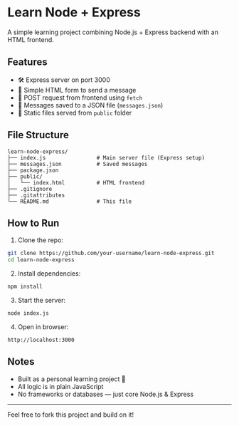 # Learn Node + Express

A simple learning project combining Node.js + Express backend with an HTML frontend.

## Features

- 🛠️ Express server on port 3000
- 💬 Simple HTML form to send a message
- 🔄 POST request from frontend using `fetch`
- 📝 Messages saved to a JSON file (`messages.json`)
- 📂 Static files served from `public` folder

## File Structure

```
learn-node-express/
├── index.js                # Main server file (Express setup)
├── messages.json           # Saved messages
├── package.json
├── public/
│   └── index.html          # HTML frontend
├── .gitignore
├── .gitattributes
└── README.md               # This file
```

## How to Run

1. Clone the repo:
```bash
git clone https://github.com/your-username/learn-node-express.git
cd learn-node-express
```

2. Install dependencies:
```bash
npm install
```

3. Start the server:
```bash
node index.js
```

4. Open in browser:
```
http://localhost:3000
```

## Notes

- Built as a personal learning project 🚀
- All logic is in plain JavaScript
- No frameworks or databases — just core Node.js & Express

---

Feel free to fork this project and build on it!

